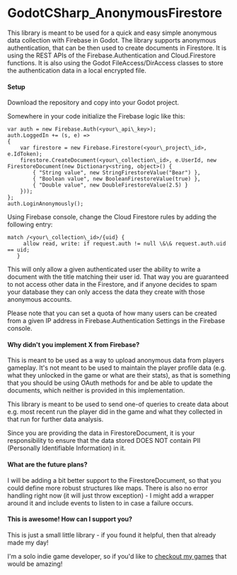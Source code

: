 # GodotCSharp\_AnonymousFirestore

This library is meant to be used for a quick and easy simple anonymous data collection with Firebase in Godot.
The library supports anonymous authentication, that can be then used to create documents in Firestore.
It is using the REST APIs of the Firebase.Authentication and Cloud.Firestore functions.
It is also using the Godot FileAccess/DirAccess classes to store the authentication data in a local encrypted file.



#### Setup

Download the repository and copy into your Godot project.

Somewhere in your code initialize the Firebase logic like this:
```
var auth = new Firebase.Auth(<your\_api\_key>);
auth.LoggedIn += (s, e) =>
{
	var firestore = new Firebase.Firestore(<your\_project\_id>, e.IdToken);
	firestore.CreateDocument(<your\_collection\_id>, e.UserId, new FirestoreDocument(new Dictionary<string, object>() {
		{ "String value", new StringFirestoreValue("Bear") },
		{ "Boolean value", new BooleanFirestoreValue(true) },
		{ "Double value", new DoubleFirestoreValue(2.5) }
	}));
};
auth.LoginAnonymously();

```

Using Firebase console, change the Cloud Firestore rules by adding the following entry:
```
match /<your\_collection\_id>/{uid} {
     allow read, write: if request.auth != null \&\& request.auth.uid == uid;
   }
```

This will only allow a given authenticated user the ability to write a document with the title matching their user id. That way you are guaranteed to not access other data in the Firestore, and if anyone decides to spam your database they can only access the data they create with those anonymous accounts.

Please note that you can set a quota of how many users can be created from a given IP address in Firebase.Authentication Settings in the Firebase console.

#### Why didn't you implement X from Firebase?

This is meant to be used as a way to upload anonymous data from players gameplay. It's not meant to be used to maintain the player profile data (e.g. what they unlocked in the game or what are their stats), as that is something that you should be using OAuth methods for and be able to update the documents, which neither is provided in this implementation.

This library is meant to be used to send one-of queries to create data about e.g. most recent run the player did in the game and what they collected in that run for further data analysis.

Since you are providing the data in FirestoreDocument, it is your responsibility to ensure that the data stored DOES NOT contain PII (Personally Identifiable Information) in it.

#### What are the future plans?

I will be adding a bit better support to the FirestoreDocument, so that you could define more robust structures like maps. There is also no error handling right now (it will just throw exception) - I might add a wrapper around it and include events to listen to in case a failure occurs.

#### This is awesome! How can I support you?

This is just a small little library - if you found it helpful, then that already made my day!

I'm a solo indie game developer, so if you'd like to [checkout my games](https://store.steampowered.com/search/?developer=Rainier%20Interactive) that would be amazing!

